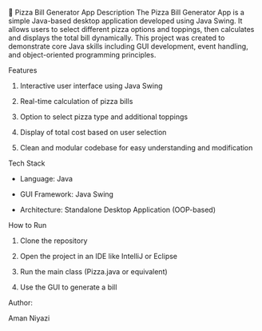🍕 Pizza Bill Generator App
Description
The Pizza Bill Generator App is a simple Java-based desktop application developed using Java Swing. It allows users to select different pizza options and toppings, then calculates and displays the total bill dynamically. This project was created to demonstrate core Java skills including GUI development, event handling, and object-oriented programming principles.

Features

1. Interactive user interface using Java Swing

2. Real-time calculation of pizza bills

3. Option to select pizza type and additional toppings

4. Display of total cost based on user selection

5. Clean and modular codebase for easy understanding and modification

Tech Stack

* Language: Java

* GUI Framework: Java Swing

* Architecture: Standalone Desktop Application (OOP-based)

How to Run

1. Clone the repository

2. Open the project in an IDE like IntelliJ or Eclipse

3. Run the main class (Pizza.java or equivalent)

4. Use the GUI to generate a bill

Author: 

Aman Niyazi
